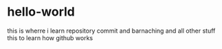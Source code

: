 # hello-world

this is wherre i  learn repository commit and barnaching and all other stuff
this to learn how github works
